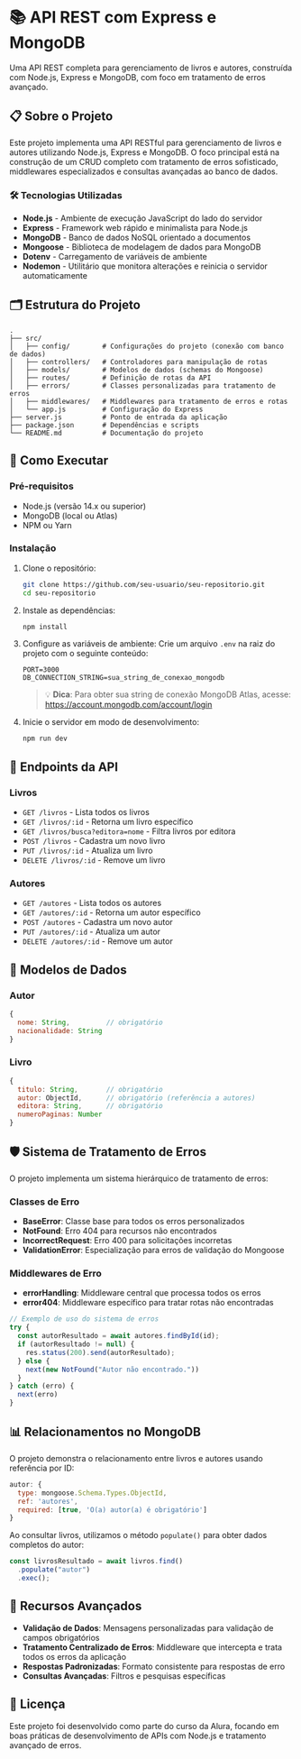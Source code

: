 # 📚 API REST com Express e MongoDB

Uma API REST completa para gerenciamento de livros e autores, construída com Node.js, Express e MongoDB, com foco em tratamento de erros avançado.

## 📋 Sobre o Projeto

Este projeto implementa uma API RESTful para gerenciamento de livros e autores utilizando Node.js, Express e MongoDB. O foco principal está na construção de um CRUD completo com tratamento de erros sofisticado, middlewares especializados e consultas avançadas ao banco de dados.

### 🛠️ Tecnologias Utilizadas

- **Node.js** - Ambiente de execução JavaScript do lado do servidor
- **Express** - Framework web rápido e minimalista para Node.js
- **MongoDB** - Banco de dados NoSQL orientado a documentos
- **Mongoose** - Biblioteca de modelagem de dados para MongoDB
- **Dotenv** - Carregamento de variáveis de ambiente
- **Nodemon** - Utilitário que monitora alterações e reinicia o servidor automaticamente

## 🗂️ Estrutura do Projeto

```
.
├── src/
│   ├── config/        # Configurações do projeto (conexão com banco de dados)
│   ├── controllers/   # Controladores para manipulação de rotas
│   ├── models/        # Modelos de dados (schemas do Mongoose)
│   ├── routes/        # Definição de rotas da API
│   ├── errors/        # Classes personalizadas para tratamento de erros
│   ├── middlewares/   # Middlewares para tratamento de erros e rotas
│   └── app.js         # Configuração do Express
├── server.js          # Ponto de entrada da aplicação
├── package.json       # Dependências e scripts
└── README.md          # Documentação do projeto
```

## 🚀 Como Executar

### Pré-requisitos

- Node.js (versão 14.x ou superior)
- MongoDB (local ou Atlas)
- NPM ou Yarn

### Instalação

1. Clone o repositório:
   ```bash
   git clone https://github.com/seu-usuario/seu-repositorio.git
   cd seu-repositorio
   ```

2. Instale as dependências:
   ```bash
   npm install
   ```

3. Configure as variáveis de ambiente:
   Crie um arquivo `.env` na raiz do projeto com o seguinte conteúdo:
   ```
   PORT=3000
   DB_CONNECTION_STRING=sua_string_de_conexao_mongodb
   ```
   
   > 💡 **Dica**: Para obter sua string de conexão MongoDB Atlas, acesse: https://account.mongodb.com/account/login

4. Inicie o servidor em modo de desenvolvimento:
   ```bash
   npm run dev
   ```

## 📌 Endpoints da API

### Livros
- `GET /livros` - Lista todos os livros
- `GET /livros/:id` - Retorna um livro específico
- `GET /livros/busca?editora=nome` - Filtra livros por editora
- `POST /livros` - Cadastra um novo livro
- `PUT /livros/:id` - Atualiza um livro
- `DELETE /livros/:id` - Remove um livro

### Autores
- `GET /autores` - Lista todos os autores
- `GET /autores/:id` - Retorna um autor específico
- `POST /autores` - Cadastra um novo autor
- `PUT /autores/:id` - Atualiza um autor
- `DELETE /autores/:id` - Remove um autor

## 💾 Modelos de Dados

### Autor
```javascript
{
  nome: String,         // obrigatório
  nacionalidade: String
}
```

### Livro
```javascript
{
  titulo: String,       // obrigatório
  autor: ObjectId,      // obrigatório (referência a autores)
  editora: String,      // obrigatório
  numeroPaginas: Number
}
```

## 🛡️ Sistema de Tratamento de Erros

O projeto implementa um sistema hierárquico de tratamento de erros:

### Classes de Erro
- **BaseError**: Classe base para todos os erros personalizados
- **NotFound**: Erro 404 para recursos não encontrados
- **IncorrectRequest**: Erro 400 para solicitações incorretas
- **ValidationError**: Especialização para erros de validação do Mongoose

### Middlewares de Erro
- **errorHandling**: Middleware central que processa todos os erros
- **error404**: Middleware específico para tratar rotas não encontradas

```javascript
// Exemplo de uso do sistema de erros
try {
  const autorResultado = await autores.findById(id);
  if (autorResultado != null) {
    res.status(200).send(autorResultado);
  } else {
    next(new NotFound("Autor não encontrado."))
  }
} catch (erro) {
  next(erro)
}
```

## 📊 Relacionamentos no MongoDB

O projeto demonstra o relacionamento entre livros e autores usando referência por ID:

```javascript
autor: {
  type: mongoose.Schema.Types.ObjectId,
  ref: 'autores',
  required: [true, 'O(a) autor(a) é obrigatório']
}
```

Ao consultar livros, utilizamos o método `populate()` para obter dados completos do autor:

```javascript
const livrosResultado = await livros.find()
  .populate("autor")
  .exec();
```

## 🚧 Recursos Avançados

- **Validação de Dados**: Mensagens personalizadas para validação de campos obrigatórios
- **Tratamento Centralizado de Erros**: Middleware que intercepta e trata todos os erros da aplicação
- **Respostas Padronizadas**: Formato consistente para respostas de erro
- **Consultas Avançadas**: Filtros e pesquisas específicas

## 📄 Licença

Este projeto foi desenvolvido como parte do curso da Alura, focando em boas práticas de desenvolvimento de APIs com Node.js e tratamento avançado de erros.
